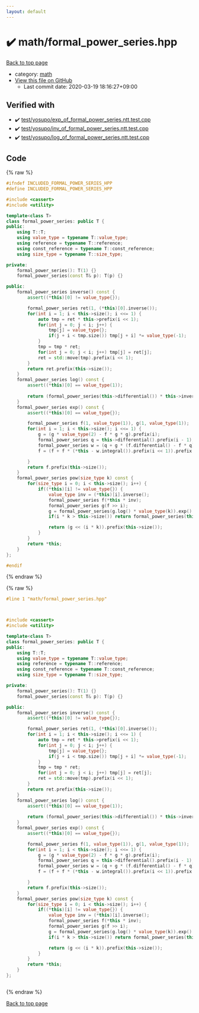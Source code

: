 ```yaml
---
layout: default
---
```


<!-- mathjax config similar to math.stackexchange -->
<script type="text/javascript" async
  src="https://cdnjs.cloudflare.com/ajax/libs/mathjax/2.7.5/MathJax.js?config=TeX-MML-AM_CHTML">
</script>
<script type="text/x-mathjax-config">
  MathJax.Hub.Config({
    TeX: { equationNumbers: { autoNumber: "AMS" }},
    tex2jax: {
      inlineMath: [ ['$','$'] ],
      processEscapes: true
    },
    "HTML-CSS": { matchFontHeight: false },
    displayAlign: "left",
    displayIndent: "2em"
  });
</script>

<script type="text/javascript" src="https://cdnjs.cloudflare.com/ajax/libs/jquery/3.4.1/jquery.min.js"></script>
<script src="https://cdn.jsdelivr.net/npm/jquery-balloon-js@1.1.2/jquery.balloon.min.js" integrity="sha256-ZEYs9VrgAeNuPvs15E39OsyOJaIkXEEt10fzxJ20+2I=" crossorigin="anonymous"></script>
<script type="text/javascript" src="../../assets/js/copy-button.js"></script>
<link rel="stylesheet" href="../../assets/css/copy-button.css" />


# :heavy_check_mark: math/formal_power_series.hpp

<a href="../../index.html">Back to top page</a>

* category: <a href="../../index.html#7e676e9e663beb40fd133f5ee24487c2">math</a>
* <a href="{{ site.github.repository_url }}/blob/master/math/formal_power_series.hpp">View this file on GitHub</a>
    - Last commit date: 2020-03-19 18:16:27+09:00




## Verified with

* :heavy_check_mark: <a href="../../verify/test/yosupo/exp_of_formal_power_series.ntt.test.cpp.html">test/yosupo/exp_of_formal_power_series.ntt.test.cpp</a>
* :heavy_check_mark: <a href="../../verify/test/yosupo/inv_of_formal_power_series.ntt.test.cpp.html">test/yosupo/inv_of_formal_power_series.ntt.test.cpp</a>
* :heavy_check_mark: <a href="../../verify/test/yosupo/log_of_formal_power_series.ntt.test.cpp.html">test/yosupo/log_of_formal_power_series.ntt.test.cpp</a>


## Code

<a id="unbundled"></a>
{% raw %}
```cpp
#ifndef INCLUDED_FORMAL_POWER_SERIES_HPP
#define INCLUDED_FORMAL_POWER_SERIES_HPP

#include <cassert>
#include <utility>

template<class T>
class formal_power_series: public T {
public:
	using T::T;
	using value_type = typename T::value_type;
	using reference = typename T::reference;
	using const_reference = typename T::const_reference;
	using size_type = typename T::size_type;

private:
	formal_power_series(): T(1) {}
	formal_power_series(const T& p): T(p) {}

public:
	formal_power_series inverse() const {
		assert((*this)[0] != value_type{});

		formal_power_series ret(1, (*this)[0].inverse());
		for(int i = 1; i < this->size(); i <<= 1) {
			auto tmp = ret * this->prefix(i << 1);
			for(int j = 0; j < i; j++) {
				tmp[j] = value_type{};
				if(j + i < tmp.size()) tmp[j + i] *= value_type(-1);
			}
			tmp = tmp * ret;
			for(int j = 0; j < i; j++) tmp[j] = ret[j];
			ret = std::move(tmp).prefix(i << 1);
		}
		return ret.prefix(this->size());
	}
	formal_power_series log() const {
		assert((*this)[0] == value_type(1));
		
		return (formal_power_series(this->differential()) * this->inverse()).integral().prefix(this->size());
	}
	formal_power_series exp() const {
		assert((*this)[0] == value_type{});

		formal_power_series f(1, value_type(1)), g(1, value_type(1));
		for(int i = 1; i < this->size(); i <<= 1) {
			g = (g * value_type(2) - f * g * g).prefix(i);
			formal_power_series q = this->differential().prefix(i - 1);
			formal_power_series w = (q + g * (f.differential() - f * q)).prefix((i << 1) - 1);
			f = (f + f * (*this - w.integral()).prefix(i << 1)).prefix(i << 1);

		}
		return f.prefix(this->size());
	}
	formal_power_series pow(size_type k) const {
		for(size_type i = 0; i < this->size(); i++) {
			if((*this)[i] != value_type{}) {
				value_type inv = (*this)[i].inverse();
				formal_power_series f(*this * inv);
				formal_power_series g(f >> i);
				g = formal_power_series(g.log() * value_type(k)).exp() * (*this)[i].pow(k);
				if(i * k > this->size()) return formal_power_series(this->size());

				return (g << (i * k)).prefix(this->size());
			}
		}
		return *this;
	}
};

#endif

```
{% endraw %}

<a id="bundled"></a>
{% raw %}
```cpp
#line 1 "math/formal_power_series.hpp"



#include <cassert>
#include <utility>

template<class T>
class formal_power_series: public T {
public:
	using T::T;
	using value_type = typename T::value_type;
	using reference = typename T::reference;
	using const_reference = typename T::const_reference;
	using size_type = typename T::size_type;

private:
	formal_power_series(): T(1) {}
	formal_power_series(const T& p): T(p) {}

public:
	formal_power_series inverse() const {
		assert((*this)[0] != value_type{});

		formal_power_series ret(1, (*this)[0].inverse());
		for(int i = 1; i < this->size(); i <<= 1) {
			auto tmp = ret * this->prefix(i << 1);
			for(int j = 0; j < i; j++) {
				tmp[j] = value_type{};
				if(j + i < tmp.size()) tmp[j + i] *= value_type(-1);
			}
			tmp = tmp * ret;
			for(int j = 0; j < i; j++) tmp[j] = ret[j];
			ret = std::move(tmp).prefix(i << 1);
		}
		return ret.prefix(this->size());
	}
	formal_power_series log() const {
		assert((*this)[0] == value_type(1));
		
		return (formal_power_series(this->differential()) * this->inverse()).integral().prefix(this->size());
	}
	formal_power_series exp() const {
		assert((*this)[0] == value_type{});

		formal_power_series f(1, value_type(1)), g(1, value_type(1));
		for(int i = 1; i < this->size(); i <<= 1) {
			g = (g * value_type(2) - f * g * g).prefix(i);
			formal_power_series q = this->differential().prefix(i - 1);
			formal_power_series w = (q + g * (f.differential() - f * q)).prefix((i << 1) - 1);
			f = (f + f * (*this - w.integral()).prefix(i << 1)).prefix(i << 1);

		}
		return f.prefix(this->size());
	}
	formal_power_series pow(size_type k) const {
		for(size_type i = 0; i < this->size(); i++) {
			if((*this)[i] != value_type{}) {
				value_type inv = (*this)[i].inverse();
				formal_power_series f(*this * inv);
				formal_power_series g(f >> i);
				g = formal_power_series(g.log() * value_type(k)).exp() * (*this)[i].pow(k);
				if(i * k > this->size()) return formal_power_series(this->size());

				return (g << (i * k)).prefix(this->size());
			}
		}
		return *this;
	}
};



```
{% endraw %}

<a href="../../index.html">Back to top page</a>

